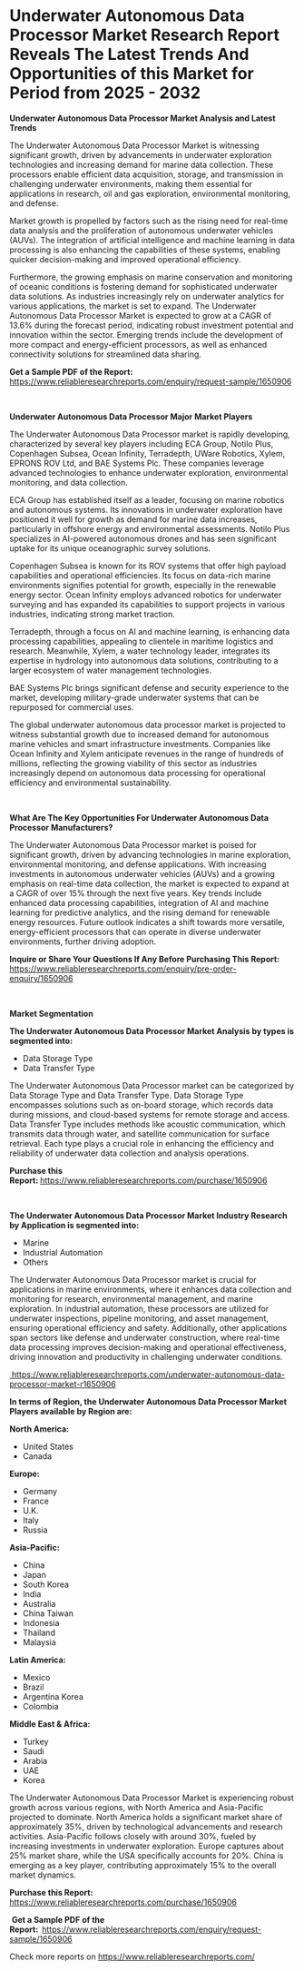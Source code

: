 <p><h1>Underwater Autonomous Data Processor Market Research Report Reveals The Latest Trends And Opportunities of this Market for Period from 2025 - 2032</h1></p><p><strong>Underwater Autonomous Data Processor Market Analysis and Latest Trends</strong></p>
<p><p>The Underwater Autonomous Data Processor Market is witnessing significant growth, driven by advancements in underwater exploration technologies and increasing demand for marine data collection. These processors enable efficient data acquisition, storage, and transmission in challenging underwater environments, making them essential for applications in research, oil and gas exploration, environmental monitoring, and defense.</p><p>Market growth is propelled by factors such as the rising need for real-time data analysis and the proliferation of autonomous underwater vehicles (AUVs). The integration of artificial intelligence and machine learning in data processing is also enhancing the capabilities of these systems, enabling quicker decision-making and improved operational efficiency.</p><p>Furthermore, the growing emphasis on marine conservation and monitoring of oceanic conditions is fostering demand for sophisticated underwater data solutions. As industries increasingly rely on underwater analytics for various applications, the market is set to expand. The Underwater Autonomous Data Processor Market is expected to grow at a CAGR of 13.6% during the forecast period, indicating robust investment potential and innovation within the sector. Emerging trends include the development of more compact and energy-efficient processors, as well as enhanced connectivity solutions for streamlined data sharing.</p></p>
<p><strong>Get a Sample PDF of the Report:&nbsp;</strong> <a href="https://www.reliableresearchreports.com/enquiry/request-sample/1650906?utm_campaign=3518&utm_medium=2&utm_source=Github&utm_content=ia&utm_term=23032025&utm_id=underwater-autonomous-data-processor">https://www.reliableresearchreports.com/enquiry/request-sample/1650906</a></p>
<p>&nbsp;</p>
<p><strong>Underwater Autonomous Data Processor Major Market Players</strong></p>
<p><p>The Underwater Autonomous Data Processor market is rapidly developing, characterized by several key players including ECA Group, Notilo Plus, Copenhagen Subsea, Ocean Infinity, Terradepth, UWare Robotics, Xylem, EPRONS ROV Ltd, and BAE Systems Plc. These companies leverage advanced technologies to enhance underwater exploration, environmental monitoring, and data collection.</p><p>ECA Group has established itself as a leader, focusing on marine robotics and autonomous systems. Its innovations in underwater exploration have positioned it well for growth as demand for marine data increases, particularly in offshore energy and environmental assessments. Notilo Plus specializes in AI-powered autonomous drones and has seen significant uptake for its unique oceanographic survey solutions.</p><p>Copenhagen Subsea is known for its ROV systems that offer high payload capabilities and operational efficiencies. Its focus on data-rich marine environments signifies potential for growth, especially in the renewable energy sector. Ocean Infinity employs advanced robotics for underwater surveying and has expanded its capabilities to support projects in various industries, indicating strong market traction.</p><p>Terradepth, through a focus on AI and machine learning, is enhancing data processing capabilities, appealing to clientele in maritime logistics and research. Meanwhile, Xylem, a water technology leader, integrates its expertise in hydrology into autonomous data solutions, contributing to a larger ecosystem of water management technologies.</p><p>BAE Systems Plc brings significant defense and security experience to the market, developing military-grade underwater systems that can be repurposed for commercial uses.</p><p>The global underwater autonomous data processor market is projected to witness substantial growth due to increased demand for autonomous marine vehicles and smart infrastructure investments. Companies like Ocean Infinity and Xylem anticipate revenues in the range of hundreds of millions, reflecting the growing viability of this sector as industries increasingly depend on autonomous data processing for operational efficiency and environmental sustainability.</p></p>
<p>&nbsp;</p>
<p><strong>What Are The Key Opportunities For Underwater Autonomous Data Processor Manufacturers?</strong></p>
<p><p>The Underwater Autonomous Data Processor market is poised for significant growth, driven by advancing technologies in marine exploration, environmental monitoring, and defense applications. With increasing investments in autonomous underwater vehicles (AUVs) and a growing emphasis on real-time data collection, the market is expected to expand at a CAGR of over 15% through the next five years. Key trends include enhanced data processing capabilities, integration of AI and machine learning for predictive analytics, and the rising demand for renewable energy resources. Future outlook indicates a shift towards more versatile, energy-efficient processors that can operate in diverse underwater environments, further driving adoption.</p></p>
<p><strong>Inquire or Share Your Questions If Any Before Purchasing This Report:</strong> <a href="https://www.reliableresearchreports.com/enquiry/pre-order-enquiry/1650906?utm_campaign=3518&utm_medium=2&utm_source=Github&utm_content=ia&utm_term=23032025&utm_id=underwater-autonomous-data-processor">https://www.reliableresearchreports.com/enquiry/pre-order-enquiry/1650906</a></p>
<p>&nbsp;</p>
<p><strong>Market Segmentation</strong></p>
<p><strong>The Underwater Autonomous Data Processor Market Analysis by types is segmented into:</strong></p>
<p><ul><li>Data Storage Type</li><li>Data Transfer Type</li></ul></p>
<p><p>The Underwater Autonomous Data Processor market can be categorized by Data Storage Type and Data Transfer Type. Data Storage Type encompasses solutions such as on-board storage, which records data during missions, and cloud-based systems for remote storage and access. Data Transfer Type includes methods like acoustic communication, which transmits data through water, and satellite communication for surface retrieval. Each type plays a crucial role in enhancing the efficiency and reliability of underwater data collection and analysis operations.</p></p>
<p><strong>Purchase this Report:&nbsp;</strong><a href="https://www.reliableresearchreports.com/purchase/1650906?utm_campaign=3518&utm_medium=2&utm_source=Github&utm_content=ia&utm_term=23032025&utm_id=underwater-autonomous-data-processor">https://www.reliableresearchreports.com/purchase/1650906</a></p>
<p>&nbsp;</p>
<p><strong>The Underwater Autonomous Data Processor Market Industry Research by Application is segmented into:</strong></p>
<p><ul><li>Marine</li><li>Industrial Automation</li><li>Others</li></ul></p>
<p><p>The Underwater Autonomous Data Processor market is crucial for applications in marine environments, where it enhances data collection and monitoring for research, environmental management, and marine exploration. In industrial automation, these processors are utilized for underwater inspections, pipeline monitoring, and asset management, ensuring operational efficiency and safety. Additionally, other applications span sectors like defense and underwater construction, where real-time data processing improves decision-making and operational effectiveness, driving innovation and productivity in challenging underwater conditions.</p></p>
<p><a href="https://www.reliableresearchreports.com/underwater-autonomous-data-processor-market-r1650906?utm_campaign=3518&utm_medium=2&utm_source=Github&utm_content=ia&utm_term=23032025&utm_id=underwater-autonomous-data-processor">&nbsp;https://www.reliableresearchreports.com/underwater-autonomous-data-processor-market-r1650906</a></p>
<p><strong>In terms of Region, the Underwater Autonomous Data Processor Market Players available by Region are:</strong></p>
<p>
    <p> <strong> North America: </strong>
        <ul>
            <li>United States</li>
            <li>Canada</li>
        </ul>
        </p> 
    <p> <strong> Europe: </strong>
        <ul>
            <li>Germany</li>
            <li>France</li>
            <li>U.K.</li>
            <li>Italy</li>
            <li>Russia</li>
        </ul>
        </p> 
    <p> <strong> Asia-Pacific: </strong>
        <ul>
            <li>China</li>
            <li>Japan</li>
            <li>South Korea</li>
            <li>India</li>
            <li>Australia</li>
            <li>China Taiwan</li>
            <li>Indonesia</li>
            <li>Thailand</li>
            <li>Malaysia</li>
        </ul>
        </p> 
    <p> <strong> Latin America: </strong>
        <ul>
            <li>Mexico</li>
            <li>Brazil</li>
            <li>Argentina Korea</li>
            <li>Colombia</li>
        </ul>
        </p> 
    <p> <strong> Middle East & Africa: </strong>
        <ul>
            <li>Turkey</li>
            <li>Saudi</li>
            <li>Arabia</li>
            <li>UAE</li>
            <li>Korea</li>
        </ul>
    </p>
    </p>
<p><p>The Underwater Autonomous Data Processor Market is experiencing robust growth across various regions, with North America and Asia-Pacific projected to dominate. North America holds a significant market share of approximately 35%, driven by technological advancements and research activities. Asia-Pacific follows closely with around 30%, fueled by increasing investments in underwater exploration. Europe captures about 25% market share, while the USA specifically accounts for 20%. China is emerging as a key player, contributing approximately 15% to the overall market dynamics.</p></p>
<p><strong>Purchase this Report: </strong><a href="https://www.reliableresearchreports.com/purchase/1650906?utm_campaign=3518&utm_medium=2&utm_source=Github&utm_content=ia&utm_term=23032025&utm_id=underwater-autonomous-data-processor">https://www.reliableresearchreports.com/purchase/1650906</a></p>
<p>&nbsp;<strong>Get a Sample PDF of the Report:&nbsp;&nbsp;</strong><a href="https://www.reliableresearchreports.com/enquiry/request-sample/1650906?utm_campaign=3518&utm_medium=2&utm_source=Github&utm_content=ia&utm_term=23032025&utm_id=underwater-autonomous-data-processor">https://www.reliableresearchreports.com/enquiry/request-sample/1650906</a></p>
<p><strong></strong></p>
<p>Check more reports on <a href="https://www.reliableresearchreports.com/?utm_campaign=3518&utm_medium=2&utm_source=Github&utm_content=ia&utm_term=23032025&utm_id=underwater-autonomous-data-processor">https://www.reliableresearchreports.com/</a></p>
